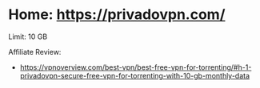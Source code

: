 # Home: https://privadovpn.com/
Limit: 10 GB

Affiliate Review:
- https://vpnoverview.com/best-vpn/best-free-vpn-for-torrenting/#h-1-privadovpn-secure-free-vpn-for-torrenting-with-10-gb-monthly-data
